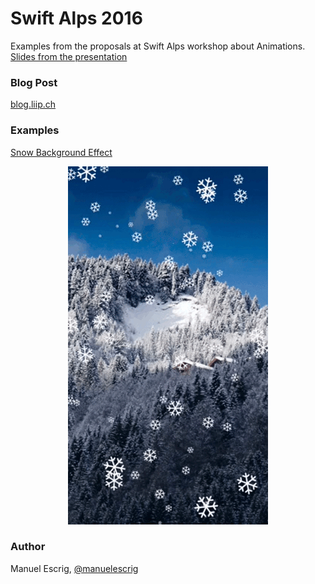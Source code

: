 # Swift Alps 2016
Examples from the proposals at Swift Alps workshop about Animations.
[Slides from the presentation](http://liip.slides.com/admin_account/deck-4-22-22-d8450a3b-74a6-44ab-8dba-43d8b6774ed1)

### Blog Post
[blog.liip.ch](https://blog.liip.ch)

### Examples
[Snow Background Effect](https://github.com/manuelescrig/SwiftAlps2016/tree/master/SnowBackground)
<p align="center">
  <img src="https://github.com/manuelescrig/SwiftAlps2016/blob/master/snow-2.gif?raw=true"/>
</p>


### Author
Manuel Escrig,  [@manuelescrig](https://www.twitter.com/@manuelescrig)
